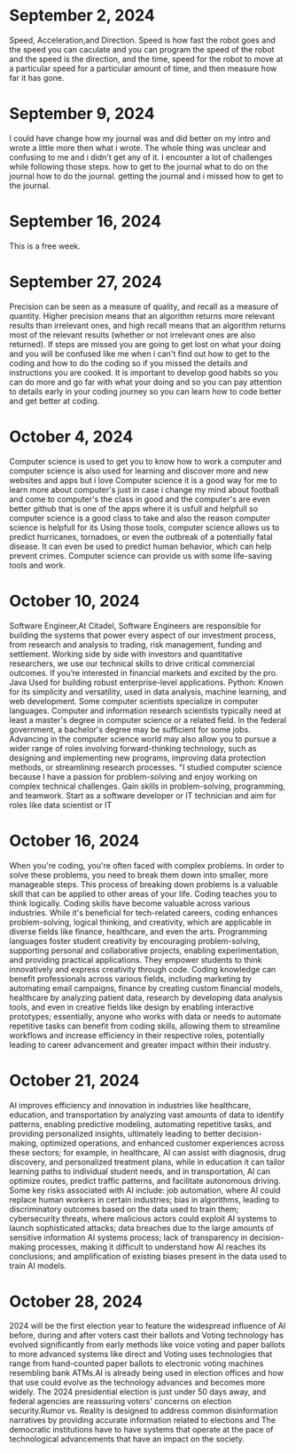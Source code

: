 # September 2, 2024
Speed, Acceleration,and Direction.
Speed is how fast the robot goes and the speed you can caculate and you can program the speed of the 
robot and the speed is the direction, and the time, speed for the robot to move at a particular speed for a particular amount of time, and then measure how far it has gone.

# September 9, 2024
I could have change how my journal was and did better on my intro and wrote a little more then what i
wrote.
The whole thing was unclear and confusing to me and i didn't get any of it.
I encounter a lot of challenges while following those steps. how to get to the journal what to do on the journal how to do 
the journal. getting the journal and i missed how to get to the journal.

# September 16, 2024
This is a free week.

# September 27, 2024
Precision can be seen as a measure of quality, and recall as a measure of quantity. Higher precision means that an algorithm returns more relevant results than irrelevant ones, and high recall means that an algorithm returns most of the relevant results (whether or not irrelevant ones are also returned).
If steps are missed you are going to get lost on what your doing and you will be confused like me when i can't find out how to get to the coding and how to do the coding so if you missed the details and instructions you are cooked.
It is important to develop good habits so you can do more and go far with what your doing and so you can pay attention to details 
early in your coding journey so you can learn how to code better and get better at coding.

# October 4, 2024
Computer science is used to get you to know how to work a computer and computer science is also used for learning and discover more and new websites and apps
but i love Computer science it is a good way for me to learn more about computer's just in case i change my mind about football and come to computer's the class in good and the computer's
are even better github that is one of the apps where it is usfull and helpfull so computer science is a good class to take and also the reason computer science is helpfull for its Using those tools, computer science allows us to predict hurricanes, tornadoes, or even the outbreak of a potentially fatal disease. It can even be used to predict human behavior, which can help prevent crimes. Computer science can provide us with some life-saving tools and work.

# October 10, 2024
Software Engineer,At Citadel, Software Engineers are responsible for building the systems that power every aspect of our investment process, from research and analysis to trading, risk management, funding and settlement. Working side by side with investors and quantitative researchers, we use our technical skills to drive critical commercial outcomes. If you’re interested in financial markets and excited by the pro.
Java Used for building robust enterprise-level applications. Python: Known for its simplicity and versatility, used in data analysis, machine learning, and web development.
Some computer scientists specialize in computer languages. Computer and information research scientists typically need at least a master's degree in computer science or a related field. In the federal government, a bachelor's degree may be sufficient for some jobs.
Advancing in the computer science world may also allow you to pursue a wider range of roles involving forward-thinking technology, such as designing and implementing new programs, improving data protection methods, or streamlining research processes.
"I studied computer science because I have a passion for problem-solving and enjoy working on complex technical challenges. Gain skills in problem-solving, programming, and teamwork. Start as a software developer or IT technician and aim for roles like data scientist or IT

# October 16, 2024
When you're coding, you're often faced with complex problems. In order to solve these problems, you need to break them down into smaller, more manageable steps. This process of breaking down problems is a valuable skill that can be applied to other areas of your life. Coding teaches you to think logically.
Coding skills have become valuable across various industries. While it's beneficial for tech-related careers, coding enhances problem-solving, logical thinking, and creativity, which are applicable in diverse fields like finance, healthcare, and even the arts.
Programming languages foster student creativity by encouraging problem-solving, supporting personal and collaborative projects, enabling experimentation, and providing practical applications. They empower students to think innovatively and express creativity through code.
Coding knowledge can benefit professionals across various fields, including marketing by automating email campaigns, finance by creating custom financial models, healthcare by analyzing patient data, research by developing data analysis tools, and even in creative fields like design by enabling interactive prototypes; essentially, anyone who works with data or needs to automate repetitive tasks can benefit from coding skills, allowing them to streamline workflows and increase efficiency in their respective roles, potentially leading to career advancement and greater impact within their industry.

# October 21, 2024
AI improves efficiency and innovation in industries like healthcare, education, and transportation by analyzing vast amounts of data to identify patterns, enabling predictive modeling, automating repetitive tasks, and providing personalized insights, ultimately leading to better decision-making, optimized operations, and enhanced customer experiences across these sectors; for example, in healthcare, AI can assist with diagnosis, drug discovery, and personalized treatment plans, while in education it can tailor learning paths to individual student needs, and in transportation, AI can optimize routes, predict traffic patterns, and facilitate autonomous driving. 
Some key risks associated with AI include: job automation, where AI could replace human workers in certain industries; bias in algorithms, leading to discriminatory outcomes based on the data used to train them; cybersecurity threats, where malicious actors could exploit AI systems to launch sophisticated attacks; data breaches due to the large amounts of sensitive information AI systems process; lack of transparency in decision-making processes, making it difficult to understand how AI reaches its conclusions; and amplification of existing biases present in the data used to train AI models. 

# October 28, 2024
2024 will be the first election year to feature the widespread influence of AI before, during and after voters cast their ballots and  Voting technology has evolved significantly from early methods like voice voting and paper ballots to more advanced systems like direct and Voting uses technologies that range from hand-counted paper ballots to electronic voting machines resembling bank ATMs.AI is already being used in election offices and how that use could evolve as the technology advances and becomes more widely. The 2024 presidential election is just under 50 days away, and federal agencies are reassuring voters' concerns on election security.Rumor vs. Reality is designed to address common disinformation narratives by providing accurate information related to elections and The democratic institutions have to have systems that operate at the pace of technological advancements that have an impact on the society.
